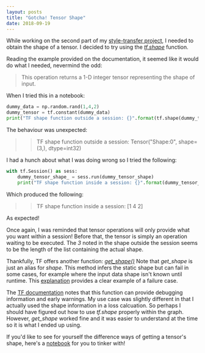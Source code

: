 ```yaml
---
layout: posts
title: "Gotcha! Tensor Shape"
date: 2018-09-19
---
```


While working on the second part of my [style-transfer project](/blog/2018/09/08/style-reconstruction), I needed to obtain the shape of a tensor. I decided to try using the [*tf.shape*](https://www.tensorflow.org/api_docs/python/tf/shape) function. 

Reading the example provided on the documentation, it seemed like it would do what I needed, nevermind the odd:
> This operation returns a 1-D integer tensor representing the shape of input.

When I tried this in a notebook: 

```python
dummy_data = np.random.rand(1,4,2)
dummy_tensor = tf.constant(dummy_data)
print("TF shape function outside a session: {}".format(tf.shape(dummy_tensor)))
```

The behaviour was unexpected: 
>> TF shape function outside a session: Tensor("Shape:0", shape=(3,), dtype=int32)

I had a hunch about what I was doing wrong so I tried the following: 

```python
with tf.Session() as sess:
    dummy_tensor_shape_ = sess.run(dummy_tensor_shape)
    print("TF shape function inside a session: {}".format(dummy_tensor_shape_))
 ```

 Which produced the following: 
 >> TF shape function inside a session: [1 4 2]

 As expected! 

 Once again, I was reminded that tensor operations will only provide what you want within a session! Before that, the tensor is simply an operation waiting to be executed. The *3* noted in the shape outside the session seems to be the length of the list containing the actual shape. 

Thankfully, TF offers another function: [*get_shape()*](https://www.tensorflow.org/api_docs/python/tf/Tensor#shape)
Note that *get_shape* is just an alias for *shape*. This method infers the static shape but can fail in some cases, for example where the input data shape isn't known until runtime. This [explanation](https://stackoverflow.com/a/37096395) provides a clear example of a failure case. 

The [TF documentation](https://www.tensorflow.org/api_docs/python/tf/Tensor#shape) notes that this function can provide debugging information and early warnings. My use case was slightly different in that I actually used the shape information in a loss calcuation. So perhaps I should have figured out how to use *tf.shape* properly within the graph. However, *get_shape* worked fine and it was easier to understand at the time so it is what I ended up using. 

If you'd like to see for yourself the difference ways of getting a tensor's shape, here's a [notebook](https://github.com/ashwindcruz/style-transfer/blob/master/gotchas/tensor_shape.ipynb) for you to tinker with! 